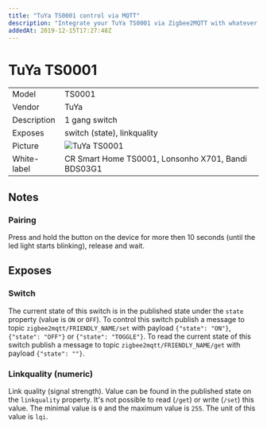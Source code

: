 ```yaml
---
title: "TuYa TS0001 control via MQTT"
description: "Integrate your TuYa TS0001 via Zigbee2MQTT with whatever smart home infrastructure you are using without the vendors bridge or gateway."
addedAt: 2019-12-15T17:27:48Z
---
```


<!-- !!!! -->
<!-- ATTENTION: This file is auto-generated through docgen! -->
<!-- You can only edit the "## Notes"-Section. -->
<!-- !!!! -->

# TuYa TS0001

|     |     |
|-----|-----|
| Model | TS0001  |
| Vendor  | TuYa  |
| Description | 1 gang switch |
| Exposes | switch (state), linkquality |
| Picture | ![TuYa TS0001](https://psi-4ward.github.io/zigbee2mqtt.io/images/devices/TS0001.jpg) |
| White-label | CR Smart Home TS0001, Lonsonho X701, Bandi BDS03G1 |


## Notes


### Pairing
Press and hold the button on the device for more then 10 seconds (until the led light starts blinking), release and wait.



## Exposes

### Switch 
The current state of this switch is in the published state under the `state` property (value is `ON` or `OFF`).
To control this switch publish a message to topic `zigbee2mqtt/FRIENDLY_NAME/set` with payload `{"state": "ON"}`, `{"state": "OFF"}` or `{"state": "TOGGLE"}`.
To read the current state of this switch publish a message to topic `zigbee2mqtt/FRIENDLY_NAME/get` with payload `{"state": ""}`.

### Linkquality (numeric)
Link quality (signal strength).
Value can be found in the published state on the `linkquality` property.
It's not possible to read (`/get`) or write (`/set`) this value.
The minimal value is `0` and the maximum value is `255`.
The unit of this value is `lqi`.

